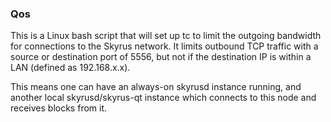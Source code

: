 ### Qos ###

This is a Linux bash script that will set up tc to limit the outgoing bandwidth for connections to the Skyrus network. It limits outbound TCP traffic with a source or destination port of 5556, but not if the destination IP is within a LAN (defined as 192.168.x.x).

This means one can have an always-on skyrusd instance running, and another local skyrusd/skyrus-qt instance which connects to this node and receives blocks from it.

